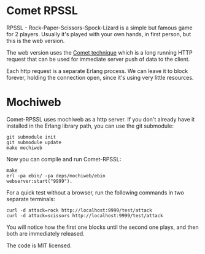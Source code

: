 Comet RPSSL
===========


RPSSL - Rock-Paper-Scissors-Spock-Lizard is a simple but famous game for 2
players. Usually it's played with your own hands, in first person, but this is
the web version.

The web version uses the [Comet technique][comet] which is a long running HTTP
request that can be used for immediate server push of data to the client.

[comet]: http://en.wikipedia.org/wiki/Comet_%28programming%29

Each http request is a separate Erlang process. We can leave it to block
forever, holding the connection open, since it's using very little resources.


Mochiweb
========

Comet-RPSSL uses mochiweb as a http server. If you don't already have it
installed in the Erlang library path, you can use the git submodule:

    git submodule init
    git submodule update
    make mochiweb

Now you can compile and run Comet-RPSSL:

    make
    erl -pa ebin/ -pa deps/mochiweb/ebin
    webserver:start("9999").

For a quick test without a browser, run the following commands in
two separate terminals:

    curl -d attack=rock http://localhost:9999/test/attack
    curl -d attack=scissors http://localhost:9999/test/attack

You will notice how the first one blocks until the second one plays, and then
both are immediately released.


The code is MIT licensed.
